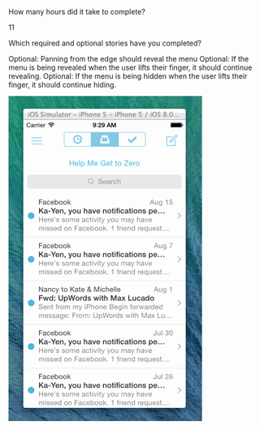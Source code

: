 How many hours did it take to complete?

11

Which required and optional stories have you completed?


Optional: Panning from the edge should reveal the menu
Optional: If the menu is being revealed when the user lifts their finger, it should continue revealing.
Optional: If the menu is being hidden when the user lifts their finger, it should continue hiding.




![Alt tag](Mailbox-Walkthru.gif)